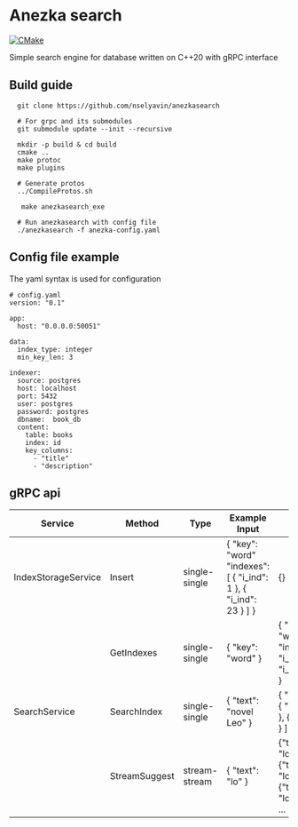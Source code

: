 # Anezka search
[![CMake](https://github.com/nselyavin/anezkasearch/actions/workflows/cmake.yml/badge.svg)](https://github.com/nselyavin/anezkasearch/actions/workflows/cmake.yml)

Simple search engine for database written on C++20 with gRPC interface


## Build guide
```
  git clone https://github.com/nselyavin/anezkasearch
  
  # For grpc and its submodules
  git submodule update --init --recursive
  
  mkdir -p build & cd build
  cmake ..
  make protoc
  make plugins
  
  # Generate protos
  ../CompileProtos.sh
  
   make anezkasearch_exe
  
  # Run anezkasearch with config file 
  ./anezkasearch -f anezka-config.yaml
```

## Config file example
The yaml syntax is used for configuration
```
# config.yaml
version: "0.1"

app:
  host: "0.0.0.0:50051"

data:
  index_type: integer
  min_key_len: 3

indexer:
  source: postgres
  host: localhost
  port: 5432
  user: postgres
  password: postgres
  dbname:  book_db
  content:
    table: books
    index: id
    key_columns:
      - "title"
      - "description"
```

## gRPC api
| **Service**         | **Method**    | **Type**      | **Example Input**                                                | **Example Output**                                               |
|---------------------|---------------|---------------|------------------------------------------------------------------|------------------------------------------------------------------|
| IndexStorageService | Insert        | single-single | { "key": "word" "indexes": [ { "i_ind": 1 }, { "i_ind": 23 } ] } | {}                                                               |
|                     | GetIndexes    | single-single | { "key": "word" }                                                | { "key": "word" "indexes": [ { "i_ind": 1 }, { "i_ind": 23 } ] } |
| SearchService       | SearchIndex   | single-single | { "text": "novel Leo" }                                          | { "indexes": [  { "i_ind": 12 }, { "i_ind":35 } ] }              |
|                     | StreamSuggest | stream-stream | { "text": "lo" }                                                 | {"text": "love"}; {"text": "lord"}; {"text": "longboard"}; ...   |
